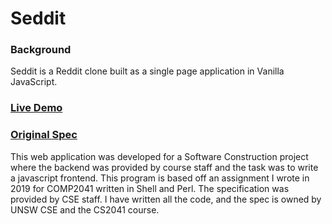 # Seddit

### Background

Seddit is a Reddit clone built as a single page application in Vanilla JavaScript. 


### [Live Demo](https://seddit.vercel.app/)



### [Original Spec](https://github.com/sseanik/Seddit/blob/master/SPEC.md)

This web application was developed for a Software Construction project where the backend was provided by course staff and the task was to write a javascript frontend. This program is based off an assignment I wrote in 2019 for COMP2041 written in Shell and Perl. The specification was provided by CSE staff. I have written all the code, and the spec is owned by UNSW CSE and the CS2041 course.

